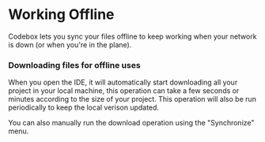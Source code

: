 # Working Offline

Codebox lets you sync your files offline to keep working when your network is down (or when you're in the plane).

### Downloading files for offline uses

When you open the IDE, it will automatically start downloading all your project in your local machine, this operation can take a few seconds or minutes according to the size of your project. This operation will also be run periodically to keep the local verison updated.

You can also manually run the download operation using the "Synchronize" menu.
